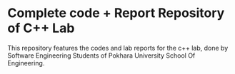 # Complete code + Report Repository of C++ Lab 
This repository features the codes and lab reports for the c++ lab, done by Software Engineering Students of Pokhara University School Of Engineering. 
